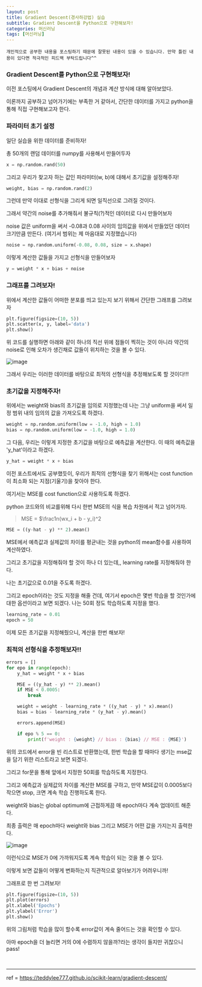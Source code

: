 ```yaml
---
layout: post
title: Gradient Descent(경사하강법) 실습
subtitle: Gradient Descent을 Python으로 구현해보자!
categories: 머신러닝
tags: [머신러닝]
---
```


`개인적으로 공부한 내용을 포스팅하기 때문에 잘못된 내용이 있을 수 있습니다. 만약 틀린 내용이 있다면 적극적인 피드백 부탁드립니다^^`

### Gradient Descent를 Python으로 구현해보자!

이전 포스팅에서 Gradient Descent의 개념과 계산 방식에 대해 알아보았다.

이론까지 공부하고 넘어가기에는 부족한 거 같아서, 간단한 데이터를 가지고 python을 통해 직접 구현해보고자 한다.


### 파라미터 초기 설정

일단 실습을 위한 데이터를 준비하자!

총 50개의 랜덤 데이터를 numpy를 사용해서 만들어두자

```python
x = np.random.rand(50)
```

그리고 우리가 찾고자 하는 값인 파라미터(w, b)에 대해서 초기값을 설정해주자!

```python
weight, bias = np.random.rand(2)
```

그런데 만약 이대로 선형식을 그리게 되면 일직선으로 그려질 것이다.

그래서 약간의 noise를 추가해줘서 불규칙(?)적인 데이터로 다시 만들어보자

noise 값은 uniform을 써서 -0.08과 0.08 사이의 임의값을 위에서 만들었던 데이터 크기만큼 만든다. (여기서 범위는 제 마음대로 지정했습니다)

```python
noise = np.random.uniform(-0.08, 0.08, size = x.shape)
```

이렇게 계산한 값들을 가지고 선형식을 만들어보자

```python
y = weight * x + bias + noise
```

### 그래프를 그려보자!

위에서 계산한 값들이 어떠한 분포를 띄고 있는지 보기 위해서 간단한 그래프를 그려보자

```python
plt.figure(figsize=(10, 5))
plt.scatter(x, y, label='data')
plt.show()
```

위 코드를 실행하면 아래와 같이 하나의 직선 위에 점들이 찍히는 것이 아니라 약간의 noise로 인해 오차가 생긴채로 값들이 위치하는 것을 볼 수 있다.

![image](https://github.com/daetamong/daetamong.github.io/assets/111731468/d7e51a9d-525a-4e5c-9227-715edb41a4ba)

그래서 우리는 이러한 데이터를 바탕으로 최적의 선형식을 추정해보도록 할 것이다!!!



### 초기값을 지정해주자!

위에서는 weight와 bias의 초기값을 임의로 지정했는데 나는 그냥 uniform을 써서 일정 범위 내의 임의의 값을 가져오도록 하겠다.

```python
weight = np.random.uniform(low = -1.0, high = 1.0)
bias = np.random.uniform(low = -1.0, high = 1.0)
```

그 다음, 우리는 이렇게 지정한 초기값을 바탕으로 예측값을 계산한다. 이 때의 예측값을 'y_hat'이라고 하겠다.

```python
y_hat = weight * x + bias
```

이전 포스트에서도 공부했듯이, 우리가 최적의 선형식을 찾기 위해서는 cost function이 최소화 되는 지점(기울기)을 찾아야 한다.

여기서는 MSE를 cost function으로 사용하도록 하겠다.

python 코드와의 비교를위해 다시 한번 MSE의 식을 복습 차원에서 적고 넘어가자. 

> MSE = $\frac1n(wx_i + b - y_i)^2


```python
MSE = ((y-hat - y) ** 2).mean()
```

MSE에서 예측값과 실제값의 차이를 평균내는 것을 python의 mean함수를 사용하여 계산하였다.

그리고 초기값을 지정해줘야 할 것이 하나 더 있는데,, learning rate를 지정해줘야 한다.

나는 초기값으로 0.01을 주도록 하겠다.

그리고 epoch이라는 것도 지정을 해줄 건데, 여기서 epoch은 몇번 학습을 할 것인가에 대한 옵션이라고 보면 되겠다. 나는 50회 정도 학습하도록 지정을 했다.

```python
learning_rate = 0.01
epoch = 50
```

이제 모든 초기값을 지정해줬으니, 계산을 한번 해보자!



### 최적의 선형식을 추정해보자!!

```python
errors = []
for epo in range(epoch):
    y_hat = weight * x + bias

    MSE = ((y_hat - y) ** 2).mean()
    if MSE < 0.0005:
        break

    weight = weight - learning_rate * ((y_hat - y) * x).mean()
    bias = bias - learning_rate * (y_hat - y).mean()

    errors.append(MSE)

    if epo % 5 == 0:
        print(f'weight : {weight} // bias : {bias} // MSE : {MSE}')
```

위의 코드에서 error을 빈 리스트로 반환했는데, 한번 학습을 할 때마다 생기는 mse값을 담기 위한 리스트라고 보면 되겠다.

그리고 for문을 통해 앞에서 지정한 50회를 학습하도록 지정한다.

그리고 예측값과 실제값의 차이를 계산한 MSE를 구하고, 만약 MSE값이 0.0005보다 작으면 stop, 크면 계속 학습 진행하도록 한다.

weight와 bias는 global optimum에 근접하게끔 매 epoch마다 계속 업데이트 해준다.

최종 출력은 매 epoch마다 weight와 bias 그리고 MSE가 어떤 값을 가지는지 출력한다.

![image](https://github.com/daetamong/daetamong.github.io/assets/111731468/527a0cba-86bf-4051-aff1-dd0db55213cc)

이런식으로 MSE가 0에 가까워지도록 계속 학습이 되는 것을 볼 수 있다.

이렇게 보면 값들이 어떻게 변화하는지 직관적으로 알아보기가 어려우니까!

그래프로 한 번 그려보자!

```python
plt.figure(figsize=(10, 5))
plt.plot(errors)
plt.xlabel('Epochs')
plt.ylabel('Error')
plt.show()
```

위의 그림처럼 학습을 많이 할수록 error값이 계속 줄어드는 것을 확인할 수 있다.

아마 epoch을 더 늘리면 거의 0에 수렴하지 않을까?라는 생각이 들지만 귀찮으니 pass!


<br>
<hr>


ref = https://teddylee777.github.io/scikit-learn/gradient-descent/